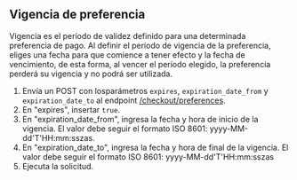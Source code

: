 ## Vigencia de preferencia

Vigencia es el período de validez definido para una determinada preferencia de pago. Al definir el período de vigencia de la preferencia, eliges una fecha para que comience a tener efecto y la fecha de vencimiento, de esta forma, al vencer el período elegido, la preferencia perderá su vigencia y no podrá ser utilizada.

1. Envía un POST con losparámetros `expires`, `expiration_date_from` y `expiration_date_to`  al endpoint [/checkout/preferences](https://www.mercadopago[FAKER][URL][DOMAIN]/developers/es/reference/preferences/_checkout_preferences/post).
2. En "expires", insertar `true`.
3. En "expiration_date_from", ingresa la fecha y hora de inicio de la vigencia. El valor debe seguir el  formato ISO 8601: yyyy-MM-dd'T'HH:mm:sszas.
4. En "expiration_date_to", ingresa la fecha y hora de final de la vigencia. El valor debe seguir el  formato ISO 8601: yyyy-MM-dd'T'HH:mm:sszas
5. Ejecuta la solicitud.
